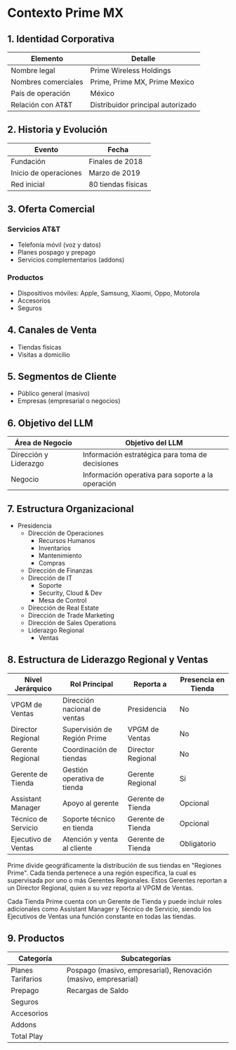 # Contexto Prime MX

## 1. Identidad Corporativa

| Elemento | Detalle |
|----------|---------|
| Nombre legal | Prime Wireless Holdings |
| Nombres comerciales | Prime, Prime MX, Prime Mexico |
| País de operación | México |
| Relación con AT&T | Distribuidor principal autorizado |

## 2. Historia y Evolución

| Evento | Fecha |
|--------|-------|
| Fundación | Finales de 2018 |
| Inicio de operaciones | Marzo de 2019 |
| Red inicial | 80 tiendas físicas |

## 3. Oferta Comercial

### Servicios AT&T
* Telefonía móvil (voz y datos)
* Planes pospago y prepago
* Servicios complementarios (addons)

### Productos
* Dispositivos móviles: Apple, Samsung, Xiaomi, Oppo, Motorola
* Accesorios
* Seguros

## 4. Canales de Venta
* Tiendas físicas
* Visitas a domicilio

## 5. Segmentos de Cliente
* Público general (masivo)
* Empresas (empresarial o negocios)

## 6. Objetivo del LLM

| Área de Negocio | Objetivo del LLM |
|-----------------|------------------|
| Dirección y Liderazgo | Información estratégica para toma de decisiones |
| Negocio | Información operativa para soporte a la operación |

## 7. Estructura Organizacional
* Presidencia
  * Dirección de Operaciones
    * Recursos Humanos
    * Inventarios
    * Mantenimiento
    * Compras
  * Dirección de Finanzas
  * Dirección de IT
    * Soporte
    * Security, Cloud & Dev
    * Mesa de Control
  * Dirección de Real Estate
  * Dirección de Trade Marketing
  * Dirección de Sales Operations
  * Liderazgo Regional
    * Ventas

## 8. Estructura de Liderazgo Regional y Ventas

| Nivel Jerárquico | Rol Principal | Reporta a | Presencia en Tienda |
|------------------|---------------|-----------|---------------------|
| VPGM de Ventas | Dirección nacional de ventas | Presidencia | No |
| Director Regional | Supervisión de Región Prime | VPGM de Ventas | No |
| Gerente Regional | Coordinación de tiendas | Director Regional | No |
| Gerente de Tienda | Gestión operativa de tienda | Gerente Regional | Sí |
| Assistant Manager | Apoyo al gerente | Gerente de Tienda | Opcional |
| Técnico de Servicio | Soporte técnico en tienda | Gerente de Tienda | Opcional |
| Ejecutivo de Ventas | Atención y venta al cliente | Gerente de Tienda | Obligatorio |

Prime divide geográficamente la distribución de sus tiendas en "Regiones Prime". Cada tienda pertenece a una región específica, la cual es supervisada por uno o más Gerentes Regionales. Estos Gerentes reportan a un Director Regional, quien a su vez reporta al VPGM de Ventas.

Cada Tienda Prime cuenta con un Gerente de Tienda y puede incluir roles adicionales como Assistant Manager y Técnico de Servicio, siendo los Ejecutivos de Ventas una función constante en todas las tiendas.

## 9. Productos

| Categoría | Subcategorías |
|-----------|---------------|
| Planes Tarifarios | Pospago (masivo, empresarial), Renovación (masivo, empresarial) |
| Prepago | Recargas de Saldo |
| Seguros | |
| Accesorios | |
| Addons | |
| Total Play | |